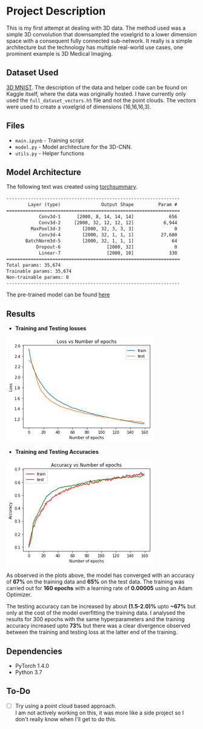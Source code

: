 # Project Description
This is my first attempt at dealing with 3D data. The method used was a simple 3D convolution that downsampled the voxelgrid to a lower dimension space with a consequent fully connected sub-network. It really is a simple architecture but the technology has multiple real-world use cases, one prominent example is 3D Medical Imaging.

## Dataset Used
[3D MNIST](https://www.kaggle.com/daavoo/3d-mnist). The description of the data and helper code can be found on Kaggle itself, where the data was originally hosted. I have currently only used the ```full_dataset_vectors.h5``` file and not the point clouds. The vectors were used to create a voxelgrid of dimensions (16,16,16,3).

## Files
- `main.ipynb` - Training script  
- `model.py` - Model architecture for the 3D-CNN.
- `utils.py` - Helper functions

## Model Architecture
The following text was created using [torchsummary](https://pypi.org/project/torchsummary/).
```
----------------------------------------------------------------
        Layer (type)               Output Shape         Param #
================================================================
            Conv3d-1      [2000, 8, 14, 14, 14]             656
            Conv3d-2     [2000, 32, 12, 12, 12]           6,944
         MaxPool3d-3        [2000, 32, 3, 3, 3]               0
            Conv3d-4        [2000, 32, 1, 1, 1]          27,680
       BatchNorm3d-5        [2000, 32, 1, 1, 1]              64
           Dropout-6                 [2000, 32]               0
            Linear-7                 [2000, 10]             330
================================================================
Total params: 35,674
Trainable params: 35,674
Non-trainable params: 0
----------------------------------------------------------------
```
The pre-trained model can be found [here](https://drive.google.com/file/d/1dejUwoN_97eK4k7TXo6OnKH6QrOg4Jpx/view?usp=sharing)

## Results
- **Training and Testing losses**

<img src = "./loss.png"><br>
- **Training and Testing Accuracies**

<img src = "./accuracy.png">

As observed in the plots above, the model has converged with an accuracy of **67%** on the training data and **65%** on the test data. The training was carried out for **160 epochs** with a learning rate of **0.00005** using an Adam Optimizer.

The testing accuracy can be increased by about **(1.5-2.0)%** upto **~67%** but only at the cost of the model overfitting the training data. I analysed the results for 300 epochs with the same hyperparameters and the training accuracy increased upto **73%** but there was a clear divergence observed between the training and testing loss at the latter end of the training.

## Dependencies
- PyTorch 1.4.0
- Python 3.7

## To-Do
- [ ] Try using a point cloud based approach.<br>
I am not actively working on this, it was more like a side project so I don't really know when I'll get to do this.  
